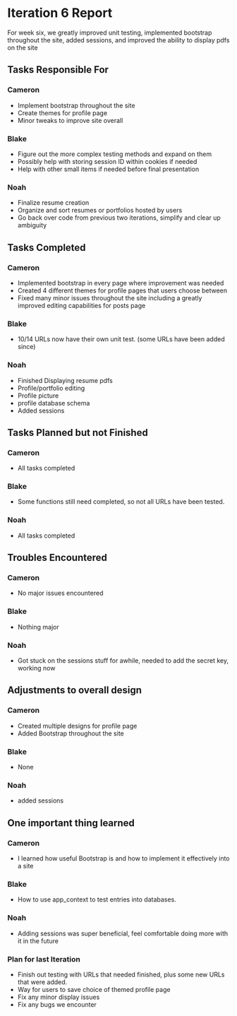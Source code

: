 # Iteration 6 Report

For week six, we greatly improved unit testing, implemented bootstrap throughout the site, added sessions, and improved the ability to display pdfs on the site


## Tasks Responsible For 


 ### Cameron

 - Implement bootstrap throughout the site
 - Create themes for profile page
 - Minor tweaks to improve site overall

### Blake

 - Figure out the more complex testing methods and expand on them
 - Possibly help with storing session ID within cookies if needed
 - Help with other small items if needed before final presentation

### Noah 

 - Finalize resume creation
 - Organize and sort resumes or portfolios hosted by users
 - Go back over code from previous two iterations, simplify and clear up ambiguity



## Tasks Completed

### Cameron 

 - Implemented bootstrap in every page where improvement was needed
 - Created 4 different themes for profile pages that users choose between
 - Fixed many minor issues throughout the site including a greatly improved editing capabilities for posts page

### Blake

 - 10/14 URLs now have their own unit test. (some URLs have been added since)

### Noah 

 - Finished Displaying resume pdfs
 - Profile/portfolio editing
 - Profile picture
 - profile database schema
 - Added sessions

## Tasks Planned but not Finished

### Cameron 

 - All tasks completed

### Blake

 - Some functions still need completed, so not all URLs have been tested.

### Noah 

 - All tasks completed

## Troubles Encountered 

### Cameron 

 - No major issues encountered 

### Blake

 - Nothing major

### Noah 

 - Got stuck on the sessions stuff for awhile, needed to add the secret key, working now

## Adjustments to overall design 

### Cameron 

 - Created multiple designs for profile page
 - Added Bootstrap throughout the site

### Blake

 - None

### Noah 

 - added sessions


## One important thing learned

### Cameron 

 - I learned how useful Bootstrap is and how to implement it effectively into a site

### Blake

 -  How to use app_context to test entries into databases.

### Noah 

 - Adding sessions was super beneficial, feel comfortable doing more with it in the future


### Plan for last Iteration
 - Finish out testing with URLs that needed finished, plus some new URLs that were added.
 - Way for users to save choice of themed profile page
 - Fix any minor display issues
 - Fix any bugs we encounter

